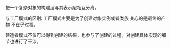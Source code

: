 把一个复杂对象的构建层与其表示层相互分离。

与工厂模式的区别:
工厂模式主要是为了创建对象实例或者类族 关心的是最终的产物 不在乎过程。

建造者模式不仅可以得到创建的结果，也参与了创建的过程，对创建具体实现的细节也进行了干涉。

